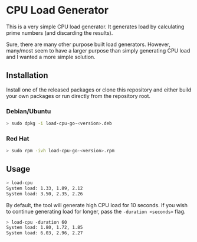 # CPU Load Generator

This is a very simple CPU load generator. It generates load by calculating prime numbers (and discarding the results).

Sure, there are many other purpose built load generators. However, many/most seem to have a larger purpose than simply generating CPU load and I wanted a more simple solution.

## Installation

Install one of the released packages or clone this repository and either build your own packages or run directly from the repository root.

### Debian/Ubuntu

```sh
> sudo dpkg -i load-cpu-go-<version>.deb
```

### Red Hat

```sh
> sudo rpm -ivh load-cpu-go-<version>.rpm
```

## Usage

```sh
> load-cpu
System load: 1.33, 1.89, 2.12
System load: 3.50, 2.35, 2.26
```

By default, the tool will generate high CPU load for 10 seconds. If you wish to continue generating load for longer, pass the `-duration <seconds>` flag.

```sh
> load-cpu -duration 60
System load: 1.80, 1.72, 1.85
System load: 6.03, 2.96, 2.27
```
